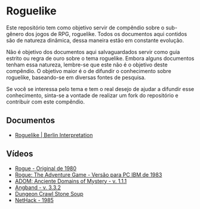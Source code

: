# Roguelike
Este repositório tem como objetivo servir de compêndio sobre o sub-gênero dos jogos de RPG, roguelike. Todos os documentos aqui contidos são de natureza dinâmica, dessa maneira estão em constante evolução.

Não é objetivo dos documentos aqui salvaguardados servir como guia estrito ou regra de ouro sobre o tema roguelike. Embora alguns documentos tenham essa natureza, lembre-se que este não é o objetivo deste compêndio. O objetivo maior é o de difundir o conhecimento sobre roguelike, baseando-se em diversas fontes de pesquisa.

Se você se interessa pelo tema e tem o real desejo de ajudar a difundir esse conhecimento, sinta-se a vontade de realizar um fork do repositório e contribuir com este compêndio.

## Documentos

- [Roguelike | Berlin Interpretation][1]

## Vídeos

- [Rogue - Original de 1980][3]
- [Rogue: The Adventure Game - Versão para PC IBM de 1983][2]
- [ADOM: Anciente Domains of Mystery - v. 1.1.1][4]
- [Angband - v. 3.3.2][5]
- [Dungeon Crawl Stone Soup][6]
- [NetHack - 1985][7]



[1]:https://github.com/thiagotelesdesigner/roguelike/blob/master/roguelike_berlin_interpretation.md
[2]: https://www.youtube.com/watch?v=I2Q9iZupsqA
[3]: https://www.youtube.com/watch?v=vxF1osPkplA
[4]: https://www.youtube.com/watch?v=VIp3vRut8To
[5]: https://www.youtube.com/watch?v=_NMSqmIIMv8
[6]: https://www.youtube.com/watch?v=p0HecfbcsR4
[7]: https://www.youtube.com/watch?v=aMumSgis-Jg